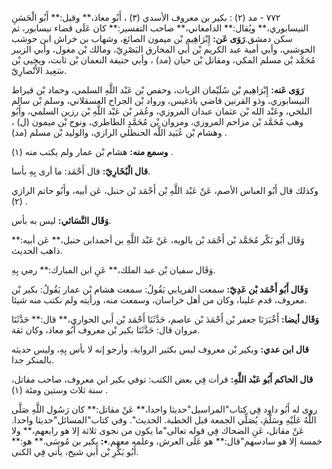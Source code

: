 ٧٧٢ - مد (٢) : بكير بن معروف الأسدي (٣) ، أَبُو معاذ،** وقيل:** أَبُو الْحَسَنِ النيسابوري،** ويُقال:** الدامغاني،** صاحب التفسير:** كان عَلَى قضاء نيسابور، ثم سكن دمشق.**رَوَى عَن:** إِبْرَاهِيم بْن ميمون الصائغ، وشهاب بن خراش ابن حوشب الحوشبي، وأبي أمية عبد الكريم بْن أَبي المخارق البَصْرِيّ، ومالك بْن مغول، وأبي الزبير مُحَمَّد بْن مسلم المكي، ومقاتل بْن حيان (مد) ، وأبي حنيفة النعمان بْن ثابت، ويحيى بْن سَعِيد الأَنْصارِيّ.

**رَوَى عَنه:** إِبْرَاهِيم بْن سُلَيْمان الزيات، وحفص بْن عَبْد اللَّهِ السلمي، وحماد بْن قيراط النيسابوري، وذو القرنين قاضي باذغيس، ورواد بْن الجراح العسقلاني، وسلم بْن سالم البلخي، وعَبْد الله بْن عثمان عبدان المروزي، وعُمَر بْن عَبْد اللَّهِ بْن رزين السلمي، وأَبُو وهب مُحَمَّد بْن مزاحم المروزي، ومروان بْن مُحَمَّدٍ الطاطري، ونوح بْن ميمون (ل) ، وهشام بْن عُبَيد اللَّه الحنظلي الرازي، والوليد بْن مسلم (مد) .

**وسمع منه:** هشام بْن عمار ولم يكتب منه (١) .

**قال الْبُخَارِيّ:** قال أَحْمَد: ما أرى بِهِ بأسا.

وكذلك قال أَبُو العباس الأصم، عَنْ عَبْد اللَّهِ بْن أَحْمَد بْن حنبل، عَن أبيه، وأَبُو حاتم الرازي (٢) .

**وَقَال النَّسَائي:** ليس به بأس.

وَقَال أَبُو بَكْر مُحَمَّد بْن أَحْمَد بْن بالويه، عَنْ عَبْد اللَّهِ بن أحمدابن حنبل،** عَن أبيه:** ذاهب الحديث.

وَقَال سفيان بْن عبد الملك،** عَنِ ابن المبارك:** رمي بِهِ.

**وَقَال أَبُو أَحْمَد بْن عَدِيّ:** سمعت الفريابي يَقُولُ: سمعت هشام بْن عمار يَقُولُ: بكير بْن معروف، قدم علينا، وكان من أهل خراسان، وسمعت منه، ورأيته ولم نكتب منه شيئا.

**وَقَال أيضا:** أَخْبَرَنَا جعفر بْن أَحْمَدَ بْن عاصم، حَدَّثَنَا أَحْمَد بْن أَبي الحواري،** قال:** حَدَّثَنَا مروان قال: حَدَّثَنَا بكير بْن معروف أَبُو معاذ، وكان ثقة.

**قال ابن عدي:** وبكير بْن معروف ليس بكثير الرواية، وأرجو إنه لا بأس بِهِ، وليس حديثه بالمنكر جدا.

**قال الحاكم أَبُو عَبْد اللَّهِ:** قرأت فِي بعض الكتب: توفي بكير ابن معروف، صاحب مقاتل، سنة ثلاث وستين ومئة (١) .

روى له أَبُو داود فِي كتاب"المراسيل"حديثا واحدا،** عَنْ مقاتل:** كان رَسُول اللَّهِ صَلَّى اللَّهُ عَلَيْهِ وسَلَّمَ، يُصَلِّي الجمعة قبل الخطبة. الحديث". وفي كتاب"المسائل"حديثا واحدا. عَنْ مقاتل، عَنِ الضحاك فِي قوله تعالى"ما يكون من نجوى ثلاثة إلا هو رابعهم،** ولا خمسة إلا هو سادسهم"قال:** هو عَلَى العرش، وعلمه معهم.**•:** بكير بن مُوسَى.** هو:** أَبُو بَكْرِ بْن أَبي شيخ، يأتي فِي الكنى.